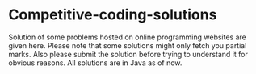 # Competitive-coding-solutions
Solution of some problems hosted on online programming websites are given here.
Please note that some solutions might only fetch you partial marks.
Also please submit the solution before trying to understand it for obvious reasons.
All solutions are in Java as of now.
